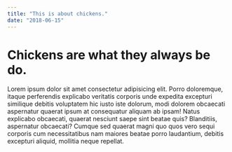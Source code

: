 ```yaml
---
title: "This is about chickens."
date: "2018-06-15"
---
```


# Chickens are what they always be do.

Lorem ipsum dolor sit amet consectetur adipisicing elit. Porro doloremque, itaque perferendis explicabo veritatis corporis unde expedita excepturi similique debitis voluptatem hic iusto iste dolorum, modi dolorem obcaecati aspernatur quaerat ipsum at consequatur aliquam ab ipsam! Natus explicabo obcaecati, quaerat nesciunt saepe sint beatae quis? Blanditiis, aspernatur obcaecati? Cumque sed quaerat magni quo quos vero sequi corporis cum necessitatibus nam maiores beatae porro laudantium, debitis excepturi aliquid, mollitia neque repellat.

<!-- end -->
